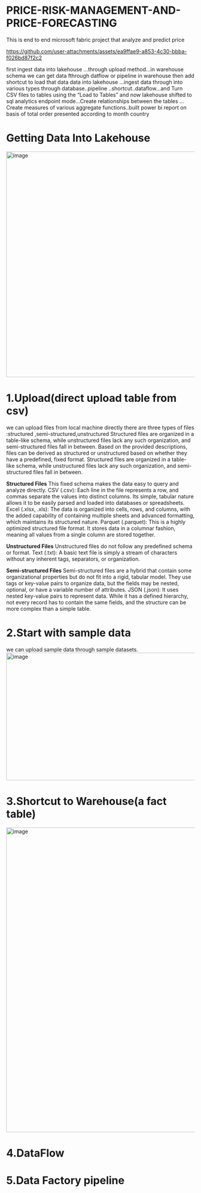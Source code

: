 # PRICE-RISK-MANAGEMENT-AND-PRICE-FORECASTING
This is end to end microsoft fabric project that analyze and predict price  



https://github.com/user-attachments/assets/ea9ffae9-a853-4c30-bbba-f026bd87f2c2


first ingest data into lakehouse ...through upload method...in warehouse schema we can get data fthrough  datflow or pipeline in warehouse then add shortcut to load that data data into lakehouse ...ingest data through into various types through database..pipeline ..shortcut..dataflow...and Turn CSV files to tables using the “Load to Tables” and now lakehouse shifted to sql analytics endpoint mode...Create relationships between the tables ... Create measures of various aggregate functions..built power bi report on basis of total order presented according to month country

# Getting Data Into Lakehouse
<img width="1486" height="603" alt="image" src="https://github.com/user-attachments/assets/4aaeef47-76ed-4b49-ad06-87d23920fc1e" />

# 1.Upload(direct upload table from csv)
we can upload files from local machine directly 
there are three types of files :structured ,semi-structured,unstructured
Structured files are organized in a table-like schema, while unstructured files lack any such organization, and semi-structured files fall in between.
Based on the provided descriptions, files can be derived as structured or unstructured based on whether they have a predefined, fixed format. Structured files are organized in a table-like schema, while unstructured files lack any such organization, and semi-structured files fall in between.

**Structured Files**
This fixed schema makes the data easy to query and analyze directly.
CSV (.csv):  Each line in the file represents a row, and commas separate the values into distinct columns. Its simple, tabular nature allows it to be easily parsed and loaded into databases or spreadsheets.
Excel (.xlsx, .xls):  The data is organized into cells, rows, and columns, with the added capability of containing multiple sheets and advanced formatting, which maintains its structured nature.
Parquet (.parquet): This is a highly optimized structured file format. It stores data in a columnar fashion, meaning all values from a single column are stored together. 

**Unstructured Files**
Unstructured files do not follow any predefined schema or format. 
Text (.txt):  A basic text file is simply a stream of characters without any inherent tags, separators, or organization.

**Semi-structured Files**
Semi-structured files are a hybrid that contain some organizational properties but do not fit into a rigid, tabular model. They use tags or key-value pairs to organize data, but the fields may be nested, optional, or have a variable number of attributes.
JSON (.json): It uses nested key-value pairs to represent data. While it has a defined hierarchy, not every record has to contain the same fields, and the structure can be more complex than a simple table. 

# 2.Start with sample data
we can upload sample data through sample datasets.
<img width="1218" height="341" alt="image" src="https://github.com/user-attachments/assets/24f6962e-da9e-48dc-a070-db11949c6853" />

# 3.Shortcut to Warehouse(a fact table)
<img width="1532" height="814" alt="image" src="https://github.com/user-attachments/assets/7ee10022-4ac6-4570-849f-3b0ac6fc2535" />

# 4.DataFlow
# 5.Data Factory pipeline

